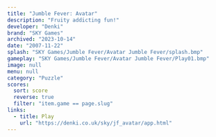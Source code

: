 ```yaml
---
title: "Jumble Fever: Avatar"
description: "Fruity addicting fun!"
developer: "Denki"
brand: "SKY Games"
archived: "2023-10-14"
date: "2007-11-22"
splash: "SKY Games/Jumble Fever/Avatar Jumble Fever/splash.bmp"
gameplay: "SKY Games/Jumble Fever/Avatar Jumble Fever/Play01.bmp"
image: null
menu: null
category: "Puzzle"
scores:
  sort: score
  reverse: true
  filter: "item.game == page.slug"
links:
  - title: Play
    url: "https://denki.co.uk/sky/jf_avatar/app.html"
---
```

